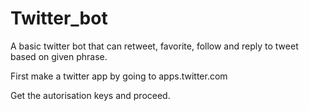 # Twitter_bot
A basic twitter bot that can retweet, favorite, follow and reply to tweet based on given phrase. 


First make a twitter app by going to apps.twitter.com

Get the autorisation keys and proceed.
